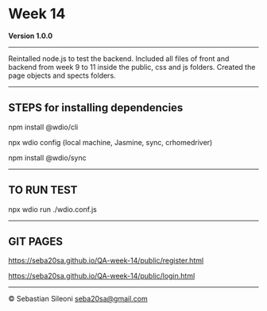 # Week 14
**Version 1.0.0**

---

Reintalled node.js to test the backend. Included all files of front and backend from week 9 to 11 inside the public, css and js folders. Created the page objects and spects folders.

---

## STEPS for installing dependencies
npm install @wdio/cli

npx wdio config (local machine, Jasmine, sync, crhomedriver)

npm install @wdio/sync 

---

## TO RUN TEST
npx wdio run ./wdio.conf.js

---

## GIT PAGES
https://seba20sa.github.io/QA-week-14/public/register.html

https://seba20sa.github.io/QA-week-14/public/login.html

---


© Sebastian Sileoni seba20sa@gmail.com